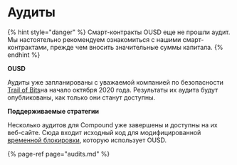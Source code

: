# Аудиты

{% hint style="danger" %}
Смарт-контракты OUSD еще не прошли аудит. Мы настоятельно рекомендуем ознакомиться с нашими смарт-контрактами, прежде чем вносить значительные суммы капитала.
{% endhint %}

**OUSD**

Аудиты уже запланированы с уважаемой компанией по безопасности [Trail of Bits](https://www.trailofbits.com/)на начало октября 2020 года. Результаты их аудита будут опубликованы, как только они станут доступны.

**Поддерживаемые стратегии**

Несколько аудитов для Compound уже завершены и доступны на их веб-сайте. Сюда входит исходный код для модифицированной [временной блокировки](../smart-contracts/api/timelock.md), которую использует OUSD.

{% page-ref page="audits.md" %}





